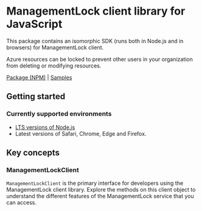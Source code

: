 # ManagementLock client library for JavaScript

This package contains an isomorphic SDK (runs both in Node.js and in browsers) for ManagementLock client.

Azure resources can be locked to prevent other users in your organization from deleting or modifying resources.

[Package (NPM)](https://www.npmjs.com/package/arm-package-locks-2016-09) |
[Samples](https://github.com/Azure-Samples/azure-samples-js-management)

## Getting started

### Currently supported environments

- [LTS versions of Node.js](https://nodejs.org/about/releases/)
- Latest versions of Safari, Chrome, Edge and Firefox.




## Key concepts

### ManagementLockClient

`ManagementLockClient` is the primary interface for developers using the ManagementLock client library. Explore the methods on this client object to understand the different features of the ManagementLock service that you can access.

